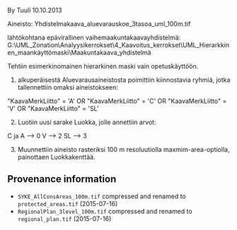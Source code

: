 By Tuuli 10.10.2013

Aineisto: Yhdistelmakaava_aluevarauskoe_3tasoa_uml_100m.tif

lähtökohtana epävirallinen vaihemaakuntakaavayhdistelmä: 
G:\UML_Zonation\Analyysikerrokset\4_Kaavoitus_kerrokset\UML_Hierarkkinen_maankäyttömaski\Maakuntakaava_yhdistelmä

Tehtiin esimerkinomainen hierarkinen maski vain opetuskäyttöön. 

1. alkuperäisestä Aluevarausaineistosta poimittiin kiinnostavia ryhmiä, jotka tallennettiin omaksi aineistokseen: 

"KaavaMerkLiitto" = 'A' OR "KaavaMerkLiitto" = 'C' OR "KaavaMerkLiitto" = 'V' OR "KaavaMerkLiitto" = 'SL'


2. Luotiin uusi sarake Luokka, jolle annettiin arvot: 

C ja A --> 0
V --> 2
SL --> 3


3. Muunnettiin aineisto rasteriksi 100 m resoluutiolla maxmim-area-optiolla, painottaen Luokkakenttää. 

## Provenance information

- `SYKE_AllConsAreas_100m.tif` compressed and renamed to `protected_areas.tif` (2015-07-16) 
- `RegionalPlan_3level_100m.tif` compressed and renamed to `regional_plan.tif` (2015-07-16) 